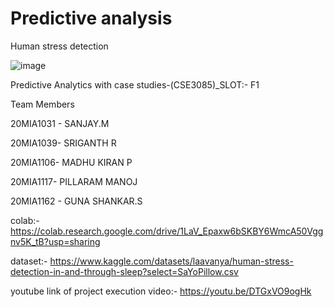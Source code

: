 # Predictive analysis

Human stress detection


![image](https://user-images.githubusercontent.com/125995018/234926312-02c8d769-d182-4f23-a6e8-de83bfe42284.png)

Predictive Analytics with case studies-(CSE3085)_SLOT:- F1

Team Members

20MIA1031 -   SANJAY.M

20MIA1039-   SRIGANTH R

20MIA1106-    MADHU KIRAN P

20MIA1117-   PILLARAM MANOJ

20MIA1162 -   GUNA SHANKAR.S

colab:- https://colab.research.google.com/drive/1LaV_Epaxw6bSKBY6WmcA50Vggnv5K_tB?usp=sharing 

dataset:- https://www.kaggle.com/datasets/laavanya/human-stress-detection-in-and-through-sleep?select=SaYoPillow.csv

youtube link of project execution video:-   https://youtu.be/DTGxVO9ogHk
